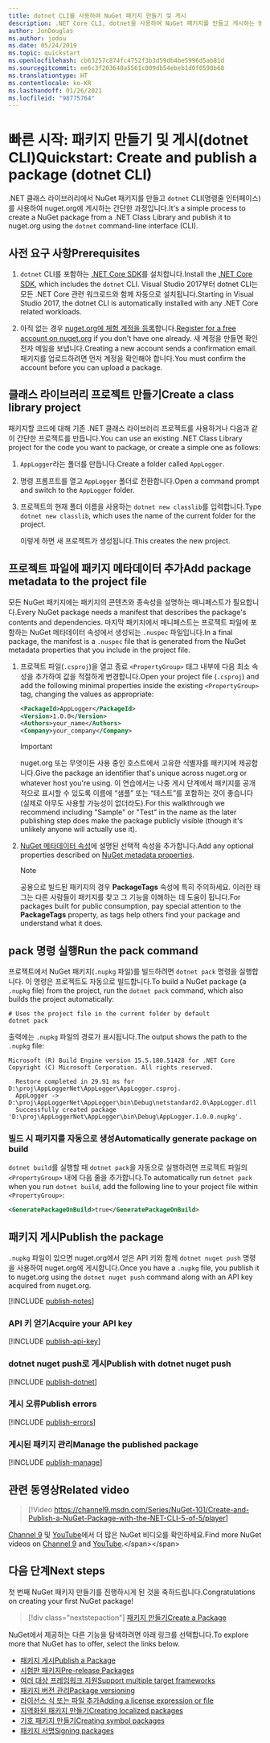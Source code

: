 ```yaml
---
title: dotnet CLI를 사용하여 NuGet 패키지 만들기 및 게시
description: .NET Core CLI, dotnet을 사용하여 NuGet 패키지를 만들고 게시하는 방법에 대한 연습 자습서입니다.
author: JonDouglas
ms.author: jodou
ms.date: 05/24/2019
ms.topic: quickstart
ms.openlocfilehash: cb63257c874fc4752f3b3d59db4be5996d5ab81d
ms.sourcegitcommit: ee6c3f203648a5561c809db54ebeb1d0f0598b68
ms.translationtype: HT
ms.contentlocale: ko-KR
ms.lasthandoff: 01/26/2021
ms.locfileid: "98775764"
---
```

# <a name="quickstart-create-and-publish-a-package-dotnet-cli"></a><span data-ttu-id="3ff8f-103">빠른 시작: 패키지 만들기 및 게시(dotnet CLI)</span><span class="sxs-lookup"><span data-stu-id="3ff8f-103">Quickstart: Create and publish a package (dotnet CLI)</span></span>

<span data-ttu-id="3ff8f-104">.NET 클래스 라이브러리에서 NuGet 패키지를 만들고 `dotnet` CLI(명령줄 인터페이스)를 사용하여 nuget.org에 게시하는 간단한 과정입니다.</span><span class="sxs-lookup"><span data-stu-id="3ff8f-104">It's a simple process to create a NuGet package from a .NET Class Library and publish it to nuget.org using the `dotnet` command-line interface (CLI).</span></span>

## <a name="prerequisites"></a><span data-ttu-id="3ff8f-105">사전 요구 사항</span><span class="sxs-lookup"><span data-stu-id="3ff8f-105">Prerequisites</span></span>

1. <span data-ttu-id="3ff8f-106">`dotnet` CLI를 포함하는 [.NET Core SDK](https://www.microsoft.com/net/download/)를 설치합니다.</span><span class="sxs-lookup"><span data-stu-id="3ff8f-106">Install the [.NET Core SDK](https://www.microsoft.com/net/download/), which includes the `dotnet` CLI.</span></span> <span data-ttu-id="3ff8f-107">Visual Studio 2017부터 dotnet CLI는 모든 .NET Core 관련 워크로드와 함께 자동으로 설치됩니다.</span><span class="sxs-lookup"><span data-stu-id="3ff8f-107">Starting in Visual Studio 2017, the dotnet CLI is automatically installed with any .NET Core related workloads.</span></span>

1. <span data-ttu-id="3ff8f-108">아직 없는 경우 [nuget.org에 체험 계정을 등록](https://www.nuget.org/users/account/LogOn?returnUrl=%2F)합니다.</span><span class="sxs-lookup"><span data-stu-id="3ff8f-108">[Register for a free account on nuget.org](https://www.nuget.org/users/account/LogOn?returnUrl=%2F) if you don't have one already.</span></span> <span data-ttu-id="3ff8f-109">새 계정을 만들면 확인 전자 메일을 보냅니다.</span><span class="sxs-lookup"><span data-stu-id="3ff8f-109">Creating a new account sends a confirmation email.</span></span> <span data-ttu-id="3ff8f-110">패키지를 업로드하려면 먼저 계정을 확인해야 합니다.</span><span class="sxs-lookup"><span data-stu-id="3ff8f-110">You must confirm the account before you can upload a package.</span></span>

## <a name="create-a-class-library-project"></a><span data-ttu-id="3ff8f-111">클래스 라이브러리 프로젝트 만들기</span><span class="sxs-lookup"><span data-stu-id="3ff8f-111">Create a class library project</span></span>

<span data-ttu-id="3ff8f-112">패키지할 코드에 대해 기존 .NET 클래스 라이브러리 프로젝트를 사용하거나 다음과 같이 간단한 프로젝트를 만듭니다.</span><span class="sxs-lookup"><span data-stu-id="3ff8f-112">You can use an existing .NET Class Library project for the code you want to package, or create a simple one as follows:</span></span>

1. <span data-ttu-id="3ff8f-113">`AppLogger`라는 폴더를 만듭니다.</span><span class="sxs-lookup"><span data-stu-id="3ff8f-113">Create a folder called `AppLogger`.</span></span>

1. <span data-ttu-id="3ff8f-114">명령 프롬프트를 열고 `AppLogger` 폴더로 전환합니다.</span><span class="sxs-lookup"><span data-stu-id="3ff8f-114">Open a command prompt and switch to the `AppLogger` folder.</span></span>

1. <span data-ttu-id="3ff8f-115">프로젝트의 현재 폴더 이름을 사용하는 `dotnet new classlib`를 입력합니다.</span><span class="sxs-lookup"><span data-stu-id="3ff8f-115">Type `dotnet new classlib`, which uses the name of the current folder for the project.</span></span>

   <span data-ttu-id="3ff8f-116">이렇게 하면 새 프로젝트가 생성됩니다.</span><span class="sxs-lookup"><span data-stu-id="3ff8f-116">This creates the new project.</span></span>

## <a name="add-package-metadata-to-the-project-file"></a><span data-ttu-id="3ff8f-117">프로젝트 파일에 패키지 메타데이터 추가</span><span class="sxs-lookup"><span data-stu-id="3ff8f-117">Add package metadata to the project file</span></span>

<span data-ttu-id="3ff8f-118">모든 NuGet 패키지에는 패키지의 콘텐츠와 종속성을 설명하는 매니페스트가 필요합니다.</span><span class="sxs-lookup"><span data-stu-id="3ff8f-118">Every NuGet package needs a manifest that describes the package's contents and dependencies.</span></span> <span data-ttu-id="3ff8f-119">마지막 패키지에서 매니페스트는 프로젝트 파일에 포함하는 NuGet 메타데이터 속성에서 생성되는 `.nuspec` 파일입니다.</span><span class="sxs-lookup"><span data-stu-id="3ff8f-119">In a final package, the manifest is a `.nuspec` file that is generated from the NuGet metadata properties that you include in the project file.</span></span>

1. <span data-ttu-id="3ff8f-120">프로젝트 파일(`.csproj`)을 열고 종료 `<PropertyGroup>` 태그 내부에 다음 최소 속성을 추가하여 값을 적절하게 변경합니다.</span><span class="sxs-lookup"><span data-stu-id="3ff8f-120">Open your project file (`.csproj`) and add the following minimal properties inside the existing `<PropertyGroup>` tag, changing the values as appropriate:</span></span>

    ```xml
    <PackageId>AppLogger</PackageId>
    <Version>1.0.0</Version>
    <Authors>your_name</Authors>
    <Company>your_company</Company>
    ```

    > [!Important]
    > <span data-ttu-id="3ff8f-121">nuget.org 또는 무엇이든 사용 중인 호스트에서 고유한 식별자를 패키지에 제공합니다.</span><span class="sxs-lookup"><span data-stu-id="3ff8f-121">Give the package an identifier that's unique across nuget.org or whatever host you're using.</span></span> <span data-ttu-id="3ff8f-122">이 연습에서는 나중 게시 단계에서 패키지를 공개적으로 표시할 수 있도록 이름에 “샘플” 또는 “테스트”를 포함하는 것이 좋습니다(실제로 아무도 사용할 가능성이 없더라도).</span><span class="sxs-lookup"><span data-stu-id="3ff8f-122">For this walkthrough we recommend including "Sample" or "Test" in the name as the later publishing step does make the package publicly visible (though it's unlikely anyone will actually use it).</span></span>

1. <span data-ttu-id="3ff8f-123">[NuGet 메타데이터 속성](/dotnet/core/tools/csproj#nuget-metadata-properties)에 설명된 선택적 속성을 추가합니다.</span><span class="sxs-lookup"><span data-stu-id="3ff8f-123">Add any optional properties described on [NuGet metadata properties](/dotnet/core/tools/csproj#nuget-metadata-properties).</span></span>

    > [!Note]
    > <span data-ttu-id="3ff8f-124">공용으로 빌드된 패키지의 경우 **PackageTags** 속성에 특히 주의하세요. 이러한 태그는 다른 사람들이 패키지를 찾고 그 기능을 이해하는 데 도움이 됩니다.</span><span class="sxs-lookup"><span data-stu-id="3ff8f-124">For packages built for public consumption, pay special attention to the **PackageTags** property, as tags help others find your package and understand what it does.</span></span>

## <a name="run-the-pack-command"></a><span data-ttu-id="3ff8f-125">pack 명령 실행</span><span class="sxs-lookup"><span data-stu-id="3ff8f-125">Run the pack command</span></span>

<span data-ttu-id="3ff8f-126">프로젝트에서 NuGet 패키지(`.nupkg` 파일)를 빌드하려면 `dotnet pack` 명령을 실행합니다. 이 명령은 프로젝트도 자동으로 빌드합니다.</span><span class="sxs-lookup"><span data-stu-id="3ff8f-126">To build a NuGet package (a `.nupkg` file) from the project, run the `dotnet pack` command, which also builds the project automatically:</span></span>

```dotnetcli
# Uses the project file in the current folder by default
dotnet pack
```

<span data-ttu-id="3ff8f-127">출력에는 `.nupkg` 파일의 경로가 표시됩니다.</span><span class="sxs-lookup"><span data-stu-id="3ff8f-127">The output shows the path to the `.nupkg` file:</span></span>

```output
Microsoft (R) Build Engine version 15.5.180.51428 for .NET Core
Copyright (C) Microsoft Corporation. All rights reserved.

  Restore completed in 29.91 ms for D:\proj\AppLoggerNet\AppLogger\AppLogger.csproj.
  AppLogger -> D:\proj\AppLoggerNet\AppLogger\bin\Debug\netstandard2.0\AppLogger.dll
  Successfully created package 'D:\proj\AppLoggerNet\AppLogger\bin\Debug\AppLogger.1.0.0.nupkg'.
```

### <a name="automatically-generate-package-on-build"></a><span data-ttu-id="3ff8f-128">빌드 시 패키지를 자동으로 생성</span><span class="sxs-lookup"><span data-stu-id="3ff8f-128">Automatically generate package on build</span></span>

<span data-ttu-id="3ff8f-129">`dotnet build`를 실행할 때 `dotnet pack`을 자동으로 실행하려면 프로젝트 파일의 `<PropertyGroup>` 내에 다음 줄을 추가합니다.</span><span class="sxs-lookup"><span data-stu-id="3ff8f-129">To automatically run `dotnet pack` when you run `dotnet build`, add the following line to your project file within `<PropertyGroup>`:</span></span>

```xml
<GeneratePackageOnBuild>true</GeneratePackageOnBuild>
```

## <a name="publish-the-package"></a><span data-ttu-id="3ff8f-130">패키지 게시</span><span class="sxs-lookup"><span data-stu-id="3ff8f-130">Publish the package</span></span>

<span data-ttu-id="3ff8f-131">`.nupkg` 파일이 있으면 nuget.org에서 얻은 API 키와 함께 `dotnet nuget push` 명령을 사용하여 nuget.org에 게시합니다.</span><span class="sxs-lookup"><span data-stu-id="3ff8f-131">Once you have a `.nupkg` file, you publish it to nuget.org using the `dotnet nuget push` command along with an API key acquired from nuget.org.</span></span>

[!INCLUDE [publish-notes](includes/publish-notes.md)]

### <a name="acquire-your-api-key"></a><span data-ttu-id="3ff8f-132">API 키 얻기</span><span class="sxs-lookup"><span data-stu-id="3ff8f-132">Acquire your API key</span></span>

[!INCLUDE [publish-api-key](includes/publish-api-key.md)]

### <a name="publish-with-dotnet-nuget-push"></a><span data-ttu-id="3ff8f-133">dotnet nuget push로 게시</span><span class="sxs-lookup"><span data-stu-id="3ff8f-133">Publish with dotnet nuget push</span></span>

[!INCLUDE [publish-dotnet](includes/publish-dotnet.md)]

### <a name="publish-errors"></a><span data-ttu-id="3ff8f-134">게시 오류</span><span class="sxs-lookup"><span data-stu-id="3ff8f-134">Publish errors</span></span>

[!INCLUDE [publish-errors](includes/publish-errors.md)]

### <a name="manage-the-published-package"></a><span data-ttu-id="3ff8f-135">게시된 패키지 관리</span><span class="sxs-lookup"><span data-stu-id="3ff8f-135">Manage the published package</span></span>

[!INCLUDE [publish-manage](includes/publish-manage.md)]

## <a name="related-video"></a><span data-ttu-id="3ff8f-136">관련 동영상</span><span class="sxs-lookup"><span data-stu-id="3ff8f-136">Related video</span></span>

> [!Video https://channel9.msdn.com/Series/NuGet-101/Create-and-Publish-a-NuGet-Package-with-the-NET-CLI-5-of-5/player]

<span data-ttu-id="3ff8f-137">[Channel 9](https://channel9.msdn.com/Series/NuGet-101) 및 [YouTube](https://www.youtube.com/playlist?list=PLdo4fOcmZ0oVLvfkFk8O9h6v2Dcdh2bh_)에서 더 많은 NuGet 비디오를 확인하세요.</span><span class="sxs-lookup"><span data-stu-id="3ff8f-137">Find more NuGet videos on [Channel 9](https://channel9.msdn.com/Series/NuGet-101) and [YouTube](https://www.youtube.com/playlist?list=PLdo4fOcmZ0oVLvfkFk8O9h6v2Dcdh2bh_).</span></span>

## <a name="next-steps"></a><span data-ttu-id="3ff8f-138">다음 단계</span><span class="sxs-lookup"><span data-stu-id="3ff8f-138">Next steps</span></span>

<span data-ttu-id="3ff8f-139">첫 번째 NuGet 패키지 만들기를 진행하시게 된 것을 축하드립니다.</span><span class="sxs-lookup"><span data-stu-id="3ff8f-139">Congratulations on creating your first NuGet package!</span></span>

> [!div class="nextstepaction"]
> [<span data-ttu-id="3ff8f-140">패키지 만들기</span><span class="sxs-lookup"><span data-stu-id="3ff8f-140">Create a Package</span></span>](../create-packages/creating-a-package-dotnet-cli.md)

<span data-ttu-id="3ff8f-141">NuGet에서 제공하는 다른 기능을 탐색하려면 아래 링크를 선택합니다.</span><span class="sxs-lookup"><span data-stu-id="3ff8f-141">To explore more that NuGet has to offer, select the links below.</span></span>

- [<span data-ttu-id="3ff8f-142">패키지 게시</span><span class="sxs-lookup"><span data-stu-id="3ff8f-142">Publish a Package</span></span>](../nuget-org/publish-a-package.md)
- [<span data-ttu-id="3ff8f-143">시험판 패키지</span><span class="sxs-lookup"><span data-stu-id="3ff8f-143">Pre-release Packages</span></span>](../create-packages/Prerelease-Packages.md)
- [<span data-ttu-id="3ff8f-144">여러 대상 프레임워크 지원</span><span class="sxs-lookup"><span data-stu-id="3ff8f-144">Support multiple target frameworks</span></span>](../create-packages/multiple-target-frameworks-project-file.md)
- [<span data-ttu-id="3ff8f-145">패키지 버전 관리</span><span class="sxs-lookup"><span data-stu-id="3ff8f-145">Package versioning</span></span>](../concepts/package-versioning.md)
- [<span data-ttu-id="3ff8f-146">라이선스 식 또는 파일 추가</span><span class="sxs-lookup"><span data-stu-id="3ff8f-146">Adding a license expression or file</span></span>](../reference/msbuild-targets.md#packing-a-license-expression-or-a-license-file)
- [<span data-ttu-id="3ff8f-147">지역화된 패키지 만들기</span><span class="sxs-lookup"><span data-stu-id="3ff8f-147">Creating localized packages</span></span>](../create-packages/creating-localized-packages.md)
- [<span data-ttu-id="3ff8f-148">기호 패키지 만들기</span><span class="sxs-lookup"><span data-stu-id="3ff8f-148">Creating symbol packages</span></span>](../create-packages/symbol-packages-snupkg.md)
- [<span data-ttu-id="3ff8f-149">패키지 서명</span><span class="sxs-lookup"><span data-stu-id="3ff8f-149">Signing packages</span></span>](../create-packages/Sign-a-package.md)
